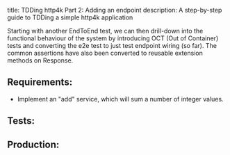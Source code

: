 title: TDDing http4k Part 2: Adding an endpoint
description: A step-by-step guide to TDDing a simple http4k application

Starting with another EndToEnd test, we can then drill-down into the functional behaviour of the system by introducing
OCT (Out of Container) tests and converting the e2e test to just test endpoint wiring (so far). The common assertions have
also been converted to reusable extension methods on Response.

## Requirements:
- Implement an "add" service, which will sum a number of integer values.

## Tests:
<script src="https://gist-it.appspot.com/https://github.com/http4k/http4k/blob/master/src/docs/guide/example/_2_adding_the_first_endpoint/tests.kt"></script>

## Production:
<script src="https://gist-it.appspot.com/https://github.com/http4k/http4k/blob/master/src/docs/guide/example/_2_adding_the_first_endpoint/project.kt"></script>
